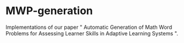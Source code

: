 # MWP-generation
Implementations of our paper " Automatic Generation of Math Word Problems for Assessing Learner Skills in Adaptive Learning Systems ".
